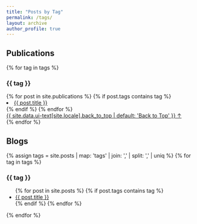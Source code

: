 ```yaml
---
title: "Posts by Tag"
permalink: /tags/
layout: archive
author_profile: true
---
```


## Publications

<!-- {% assign tags =  site.publications | map: 'tags' | join: ','  | split: ',' | uniq %}
{% for tag in tags %}
  <h3>{{ tag }}</h3>
  <ul>
  {% for post in site.publications %}
    {% if post.tags contains tag %}
    <li><a href="{{ site.baseurl }}{{ post.url }}">{{ post.title }}</a></li>
    {% endif %}
  {% endfor %}
  </ul>
{% endfor %} -->

{% for tag in tags %}
    <section id="{{ tag[0] | slugify | downcase }}" class="taxonomy__section">
        <h3 class="archive__subtitle">{{ tag }}</h3>
        <div class="entries-{{ entries_layout }}">
            {% for post in site.publications %}
            {% if post.tags contains tag %}
                <li><a href="{{ site.baseurl }}{{ post.url }}">{{ post.title }}</a></li>
            {% endif %}
            {% endfor %}
        </div>
        <a href="#page-title" class="back-to-top">{{ site.data.ui-text[site.locale].back_to_top | default: 'Back to Top' }}
            &uarr;</a>
    </section>
{% endfor %}

## Blogs

{% assign tags =  site.posts | map: 'tags' | join: ','  | split: ',' | uniq %}
{% for tag in tags %}
  <h3>{{ tag }}</h3>
  <ul>
  {% for post in site.posts %}
    {% if post.tags contains tag %}
    <li><a href="{{ site.baseurl }}{{ post.url }}">{{ post.title }}</a></li>
    {% endif %}
  {% endfor %}
  </ul>
{% endfor %}
